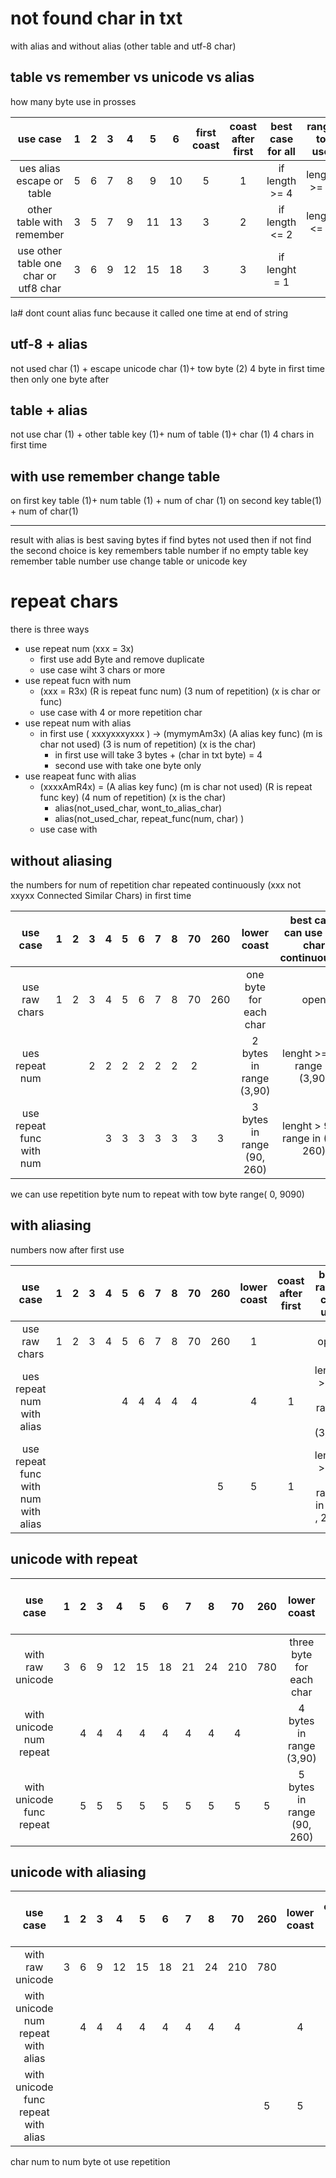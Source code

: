 # not found char in txt
with alias and without alias (other table and utf-8 char)

##  table vs remember vs unicode vs alias

how many byte use in prosses

| use case                              | 1 | 2 | 3 | 4  | 5  | 6  | first coast | coast after first | best case for all | range to use |
|:-------------------------------------:|:-:|:-:|:-:|:--:|:--:|:--:|:-----------:|:-----------------:|:-----------------:|:------------:|
| ues alias escape or table             | 5 | 6 | 7 | 8  | 9  | 10 | 5           | 1                 | if length >= 4    | lenght >= 3  |
| other table with remember             | 3 | 5 | 7 | 9  | 11 | 13 | 3           | 2                 | if length <= 2    | lenght <= 2  |
| use other table one char or utf8 char | 3 | 6 | 9 | 12 | 15 | 18 | 3           | 3                 | if lenght = 1     |              |

la\# dont count alias func because it called one time at end of string

## utf-8 + alias
not used char (1) + escape unicode char (1)+ tow byte (2)
4 byte in first time then only one byte after

## table + alias
not use char (1) + other table key (1)+ num of table (1)+ char (1)
4 chars in first  time


## with use remember change table
on first key table (1)+ num table (1) + num of char (1)
on second key table(1) + num of char(1)

----

result 
with alias is best saving bytes if find bytes not used
then if not find the second choice is key remembers table number
	if no empty table key remember table number
		use change table or unicode key 

# repeat chars
there is three ways
- use repeat num (xxx = 3x)
    - first use add Byte and remove duplicate
    - use case wiht 3 chars or more 
- use repeat fucn with num
    - (xxx = R3x) (R is repeat func num) (3 num of repetition) (x is char or func)
    - use case with 4 or more repetition char
-  use  repeat num with alias
    -  in first use ( xxxyxxxyxxx ) -> (mymymAm3x) (A alias key func) (m is char not used) (3 is num of repetition) (x is the char)
        -  in first use will take 3 bytes + (char in txt byte) = 4
        -  second use with take one byte only
- use reapeat func with alias
    - (xxxxAmR4x) = (A alias key func) (m is char not used) (R is repeat func key) (4 num of repetition) (x is the char)
        - alias(not_used_char, wont_to_alias_char)
        - alias(not_used_char, repeat_func(num, char) )
    - use case with 

## without aliasing
the numbers for num of repetition char repeated continuously (xxx not xxyxx Connected Similar Chars) in first time 

| use case                 | 1 | 2 | 3 | 4 | 5 | 6 | 7 | 8 | 70 | 260 | lower coast                | best case can use (len char continuously) |
|:------------------------:|:-:|:-:|:-:|:-:|:-:|:-:|:-:|:-:|:--:|:---:|:--------------------------:|:-----------------------------------------:|
| use raw chars            | 1 | 2 | 3 | 4 | 5 | 6 | 7 | 8 | 70 | 260 | one byte for each char     | open                                      |
| ues repeat num           |   |   | 2 | 2 | 2 | 2 | 2 | 2 | 2  |     | 2 bytes in range (3,90)    | lenght >= 3 if range in (3,90)            |
| use repeat func with num |   |   |   | 3 | 3 | 3 | 3 | 3 | 3  | 3   | 3 bytes in range (90, 260) | lenght > 90 if range in (90 , 260)        |

we can use repetition byte num to repeat with tow byte range( 0, 9090)

## with aliasing
numbers now after first use 

| use case                            | 1 | 2 | 3 | 4 | 5 | 6 | 7 | 8 | 70 | 260 | lower coast | coast after first | best range can use                 |
|:-----------------------------------:|:-:|:-:|:-:|:-:|:-:|:-:|:-:|:-:|:--:|:---:|:-----------:|:-----------------:|:----------------------------------:|
| use raw chars                       | 1 | 2 | 3 | 4 | 5 | 6 | 7 | 8 | 70 | 260 | 1           |                   | open                               |
| ues repeat num with alias           |   |   |   |   | 4 | 4 | 4 | 4 | 4  |     | 4           | 1                 | lenght >= 5 if range in (3,90)     |
| use repeat func with num with alias |   |   |   |   |   |   |   |   |    | 5   | 5           | 1                 | lenght > 90 if range in (90 , 260) |

## unicode with repeat

| use case                 | 1 | 2 | 3 | 4  | 5  | 6  | 7  | 8  | 70  | 260 | lower coast                | best case can use (len char continuously) |
|:------------------------:|:-:|:-:|:-:|:--:|:--:|:--:|:--:|:--:|:---:|:---:|:--------------------------:|:-----------------------------------------:|
| with raw unicode         | 3 | 6 | 9 | 12 | 15 | 18 | 21 | 24 | 210 | 780 | three byte for each char   |                                           |
| with unicode num repeat  |   | 4 | 4 | 4  | 4  | 4  | 4  | 4  | 4   |     | 4 bytes in range (3,90)    |                                           |
| with unicode func repeat |   | 5 | 5 | 5  | 5  | 5  | 5  | 5  | 5   | 5   | 5 bytes in range (90, 260) |                                           |

## unicode with aliasing

| use case                            | 1 | 2 | 3 | 4  | 5  | 6  | 7  | 8  | 70  | 260 | lower coast | coast after first | best range can use                 |
|:-----------------------------------:|:-:|:-:|:-:|:--:|:--:|:--:|:--:|:--:|:---:|:---:|:-----------:|:-----------------:|:----------------------------------:|
| with raw unicode                    | 3 | 6 | 9 | 12 | 15 | 18 | 21 | 24 | 210 | 780 |             |                   |                                    |
| with unicode num repeat with alias  |   | 4 | 4 | 4  | 4  | 4  | 4  | 4  | 4   |     | 4           | 1                 | lenght >= 3 if range in (3,90)     |
| with unicode func repeat with alias |   |   |   |    |    |    |    |    |     | 5   | 5           | 1                 | lenght > 90 if range in (90 , 260) |

char num to num byte ot use repetition